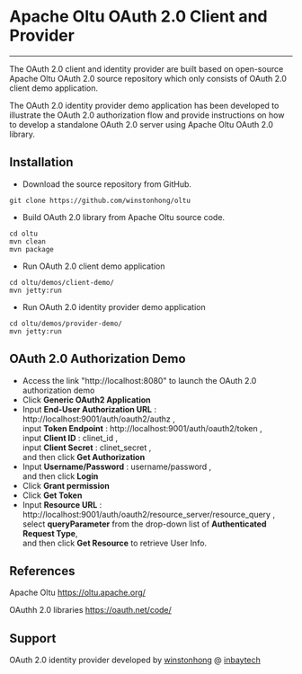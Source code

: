 # Apache Oltu OAuth 2.0 Client and Provider

--------------------

The OAuth 2.0 client and identity provider are built based on open-source Apache Oltu OAuth 2.0 source repository which only consists of OAuth 2.0 client demo application. 

The OAuth 2.0 identity provider demo application has been developed to illustrate the OAuth 2.0 authorization flow and provide instructions on how to develop a standalone OAuth 2.0 server using Apache Oltu OAuth 2.0 library.

Installation
------------
+ Download the source repository from GitHub.
```
git clone https://github.com/winstonhong/oltu
``` 
+ Build OAuth 2.0 library from Apache Oltu source code.
```
cd oltu
mvn clean
mvn package
```
+ Run OAuth 2.0 client demo application
```
cd oltu/demos/client-demo/
mvn jetty:run
```
+ Run OAuth 2.0 identity provider demo application
```
cd oltu/demos/provider-demo/
mvn jetty:run
```

OAuth 2.0 Authorization Demo
------------
+ Access the link "http://localhost:8080" to launch the OAuth 2.0 authorization demo
+ Click **Generic OAuth2 Application**
+ Input **End-User Authorization URL** : http://localhost:9001/auth/oauth2/authz , <br>
input **Token Endpoint** : http://localhost:9001/auth/oauth2/token , <br>
input **Client ID** : clinet_id , <br>
input **Client Secret** : clinet_secret , <br>
and then click **Get Authorization**
+ Input **Username/Password** : username/password , <br>
and then click **Login**
+ Click **Grant permission**
+ Click **Get Token**
+ Input **Resource URL** : http://localhost:9001/auth/oauth2/resource_server/resource_query ,<br>
select **queryParameter** from the drop-down list of **Authenticated Request Type**, <br>
and then click **Get Resource** to retrieve User Info.


References
-------
Apache Oltu https://oltu.apache.org/

OAuthh 2.0 libraries https://oauth.net/code/

Support
-------
OAuth 2.0 identity provider developed by [winstonhong](https://github.com/winstonhong) @ [inbaytech](https://github.com/inbaytech)
